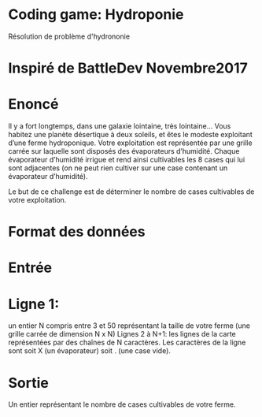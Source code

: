 # Coding game: Hydroponie 
Résolution de problème d'hydrononie


# Inspiré de BattleDev Novembre2017
# Enoncé
Il y a fort longtemps, dans une galaxie lointaine, très lointaine… Vous habitez une planète désertique à deux soleils, et êtes le modeste exploitant d’une ferme hydroponique. Votre exploitation est représentée par une grille carrée sur laquelle sont disposés des évaporateurs d’humidité. Chaque évaporateur d’humidité irrigue et rend ainsi cultivables les 8 cases qui lui sont adjacentes (on ne peut rien cultiver sur une case contenant un évaporateur d’humidité).

Le but de ce challenge est de déterminer le nombre de cases cultivables de votre exploitation.

# Format des données
# Entrée
# Ligne 1:
un entier N compris entre 3 et 50 représentant la taille de votre ferme (une grille carrée de dimension N x N) Lignes 2 à N+1: les lignes de la carte représentées par des chaînes de N caractères. Les caractères de la ligne sont soit X (un évaporateur) soit . (une case vide).

# Sortie
Un entier représentant le nombre de cases cultivables de votre ferme.



